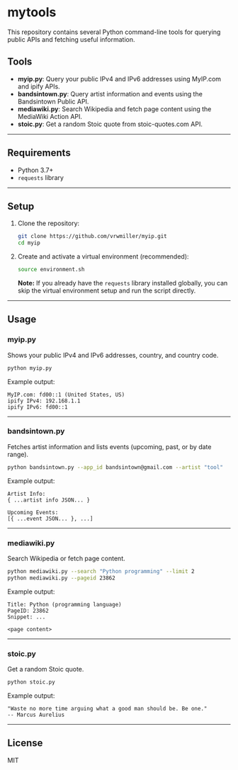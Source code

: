 
# mytools

This repository contains several Python command-line tools for querying public APIs and fetching useful information.

## Tools

- **myip.py**: Query your public IPv4 and IPv6 addresses using MyIP.com and ipify APIs.
- **bandsintown.py**: Query artist information and events using the Bandsintown Public API.
- **mediawiki.py**: Search Wikipedia and fetch page content using the MediaWiki Action API.
- **stoic.py**: Get a random Stoic quote from stoic-quotes.com API.

---

## Requirements

- Python 3.7+
- `requests` library

---

## Setup

1. Clone the repository:

    ```sh
    git clone https://github.com/vrwmiller/myip.git
    cd myip
    ```

2. Create and activate a virtual environment (recommended):

    ```sh
    source environment.sh
    ```

    **Note:** If you already have the `requests` library installed globally, you can skip the virtual environment setup and run the script directly.

---

## Usage

### myip.py

Shows your public IPv4 and IPv6 addresses, country, and country code.

```sh
python myip.py
```

Example output:

```
MyIP.com: fd00::1 (United States, US)
ipify IPv4: 192.168.1.1
ipify IPv6: fd00::1
```

---

### bandsintown.py

Fetches artist information and lists events (upcoming, past, or by date range).

```sh
python bandsintown.py --app_id bandsintown@gmail.com --artist "tool"
```

Example output:

```
Artist Info:
{ ...artist info JSON... }

Upcoming Events:
[{ ...event JSON... }, ...]
```

---

### mediawiki.py

Search Wikipedia or fetch page content.

```sh
python mediawiki.py --search "Python programming" --limit 2
python mediawiki.py --pageid 23862
```

Example output:

```
Title: Python (programming language)
PageID: 23862
Snippet: ...

<page content>
```

---

### stoic.py

Get a random Stoic quote.

```sh
python stoic.py
```

Example output:

```
"Waste no more time arguing what a good man should be. Be one."
-- Marcus Aurelius
```

---

## License

MIT
